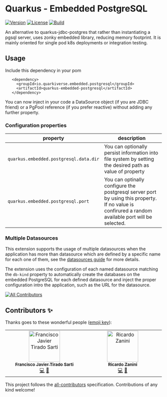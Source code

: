 # Quarkus - Embedded PostgreSQL

[![Version](https://img.shields.io/maven-central/v/io.quarkiverse.embedded.postgresql/quarkus-embedded-postgresql?logo=apache-maven&style=flat-square)](https://search.maven.org/artifact/io.quarkiverse.embedded-postgresql/quarkus-embedded-postgresql)
[![License](https://img.shields.io/badge/License-Apache%202.0-blue.svg?style=flat-square)](https://opensource.org/licenses/Apache-2.0)
[![Build](https://github.com/quarkiverse/quarkus-embedded-postgresql/actions/workflows/build.yml/badge.svg)](https://github.com/quarkiverse/quarkus-embedded-postgresql/actions/workflows/build.yml)


An alternative to quarkus-jdbc-postgres that rather than instantiating a pgsql server, uses zonky embedded library, reducing memory footprint. 
It is mainly oriented for single pod k8s deployments or integration testing. 

## Usage

Include this dependency in your pom 

```
   <dependency>
     <groupId>io.quarkiverse.embedded.postgresql</groupId>
     <artifactId>quarkus-embedded-postgresql</artifactId>
   </dependency>
```

You can now inject in your code a DataSource object (if you are JDBC friend) or a PgPool reference (if you prefer reactive) without adding any further property.

### Configuration properties

| property                               | description                                                                                                                                        |
|----------------------------------------|----------------------------------------------------------------------------------------------------------------------------------------------------|
| `quarkus.embedded.postgresql.data.dir` | You can optionally persist information into file system by setting the desired path as value of property                                           |  
| `quarkus.embedded.postgresql.port`     | You can optinally configure the postgresql server port by using this property. If no value is confirured a random available port will be selected. |

### Multiple Datasources

This extension supports the usage of multiple datasources when the application has more than datasource which are defined by a specific name for each one of them,
see the [datasources guide](https://quarkus.io/guides/datasource#multiple-datasources) for more details.

The extension uses the configuration of each named datasource matching the `db-kind` property to automatically create the databases on the embedded PostgreSQL for
each defined datasource and inject the proper configuration intro the application, such as the URL for the datasource.

<!-- ALL-CONTRIBUTORS-BADGE:START - Do not remove or modify this section -->
[![All Contributors](https://img.shields.io/badge/all_contributors-2-orange.svg?style=flat-square)](#contributors-)
<!-- ALL-CONTRIBUTORS-BADGE:END -->

## Contributors ✨

Thanks goes to these wonderful people ([emoji key](https://allcontributors.org/docs/en/emoji-key)):

<!-- ALL-CONTRIBUTORS-LIST:START - Do not remove or modify this section -->
<!-- prettier-ignore-start -->
<!-- markdownlint-disable -->
<table>
  <tbody>
    <tr>
      <td align="center" valign="top" width="14.28%"><a href="https://github.com/fjtirado"><img src="https://avatars.githubusercontent.com/u/65240126?v=4?s=100" width="100px;" alt="Francisco Javier Tirado Sarti"/><br /><sub><b>Francisco Javier Tirado Sarti</b></sub></a><br /><a href="https://github.com/quarkiverse/quarkus-embedded-postgresql/commits?author=fjtirado" title="Code">💻</a> <a href="#maintenance-fjtirado" title="Maintenance">🚧</a></td>
      <td align="center" valign="top" width="14.28%"><a href="https://ricardozanini.medium.com/"><img src="https://avatars.githubusercontent.com/u/1538000?v=4?s=100" width="100px;" alt="Ricardo Zanini"/><br /><sub><b>Ricardo Zanini</b></sub></a><br /><a href="https://github.com/quarkiverse/quarkus-embedded-postgresql/commits?author=ricardozanini" title="Code">💻</a> <a href="#maintenance-ricardozanini" title="Maintenance">🚧</a></td>
    </tr>
  </tbody>
</table>

<!-- markdownlint-restore -->
<!-- prettier-ignore-end -->

<!-- ALL-CONTRIBUTORS-LIST:END -->

This project follows the [all-contributors](https://github.com/all-contributors/all-contributors) specification. Contributions of any kind welcome!